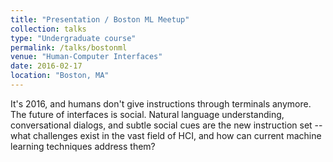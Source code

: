 ```yaml
---
title: "Presentation / Boston ML Meetup"
collection: talks
type: "Undergraduate course"
permalink: /talks/bostonml
venue: "Human-Computer Interfaces"
date: 2016-02-17
location: "Boston, MA"
---
```


It's 2016, and humans don't give instructions through terminals anymore.
The future of interfaces is social. Natural language understanding,
conversational dialogs, and subtle social cues are the new instruction set --
what challenges exist in the vast field of HCI, and how can current
machine learning techniques address them?
